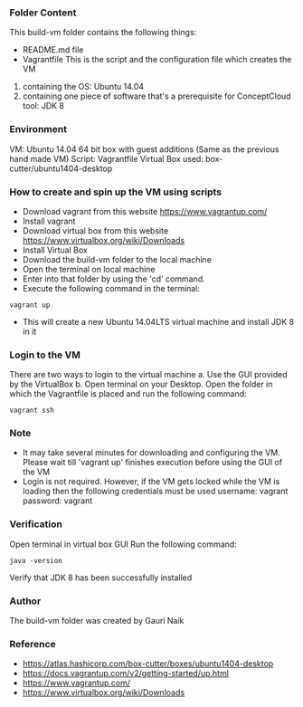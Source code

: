 ### Folder Content
This build-vm folder contains the following things:
* README.md file
* Vagrantfile 
  This is the script and the configuration file which creates the VM
1. containing the OS: Ubuntu 14.04 
2. containing one piece of software that's a prerequisite for ConceptCloud tool: JDK 8

### Environment
VM: Ubuntu 14.04 64 bit box with guest additions (Same as the previous hand made VM)
Script: Vagrantfile
Virtual Box used: box-cutter/ubuntu1404-desktop

### How to create and spin up the VM using scripts
* Download vagrant from this website https://www.vagrantup.com/
* Install vagrant
* Download virtual box from this website https://www.virtualbox.org/wiki/Downloads
* Install Virtual Box
* Download the build-vm folder to the local machine
* Open the terminal on local machine
* Enter into that folder by using the 'cd' command.
* Execute the following command in the terminal: 
```
vagrant up
```
* This will create a new Ubuntu 14.04LTS virtual machine and install JDK 8 in it

### Login to the VM 
There are two ways to login to the virtual machine
a. Use the GUI provided by the VirtualBox
b. Open terminal on your Desktop. Open the folder in which the Vagrantfile is placed and run the following command:
```
vagrant ssh 
```

### Note
* It may take several minutes for downloading and configuring the VM. Please wait till 'vagrant up' finishes execution before using the GUI of the VM 
* Login is not required. 
However, if the VM gets locked while the VM is loading then the following credentials must be used
username: vagrant
password: vagrant

### Verification
Open terminal in virtual box GUI
Run the following command:
```
java -version
```
Verify that JDK 8 has been successfully installed

### Author
The build-vm folder was created by Gauri Naik

### Reference
* https://atlas.hashicorp.com/box-cutter/boxes/ubuntu1404-desktop
* https://docs.vagrantup.com/v2/getting-started/up.html
* https://www.vagrantup.com/
* https://www.virtualbox.org/wiki/Downloads

